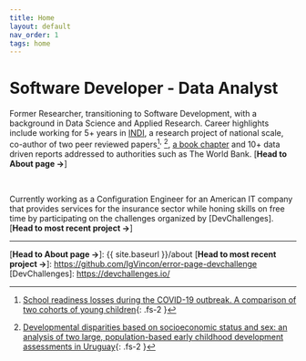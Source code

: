 ```yaml
---
title: Home
layout: default
nav_order: 1
tags: home
---
```


# Software Developer - Data Analyst

Former Researcher, transitioning to Software Development, with a background in Data Science and Applied Research. Career highlights include working for 5+ years in [INDI], a research project of national scale, co-author of two peer reviewed papers[^1]<sup>,</sup> [^2], [a book chapter] and 10+ data driven reports addressed to authorities such as The World Bank. [**Head to About page →**]

<br>

Currently working as a Configuration Engineer for an American IT company that provides services for the insurance sector while honing skills on free time by participating on the challenges organized by [DevChallenges]. [**Head to most recent project →**]

----
[^1]: [School readiness losses during the COVID-19 outbreak. A comparison of two cohorts of young children](https://srcd.onlinelibrary.wiley.com/doi/10.1111/cdev.13738){: .fs-2 }
[^2]: [Developmental disparities based on socioeconomic status and sex: an analysis of two large, population-based early childhood development assessments in Uruguay](https://www.tandfonline.com/doi/abs/10.1080/03004430.2021.1946528){: .fs-2 }

[INDI]: https://www.ineed.edu.uy/socioemocional/experiencias/inventario-de-desarrollo-infantil-indi.html
[a book chapter]: https://psyarxiv.com/xg2hj/
[**Head to About page →**]: {{ site.baseurl }}/about
[**Head to most recent project →**]: https://github.com/IgVincon/error-page-devchallenge
[DevChallenges]: https://devchallenges.io/
